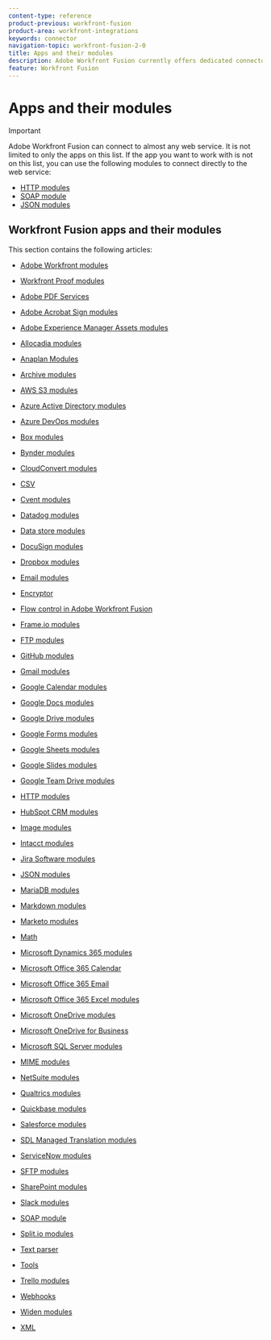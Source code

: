 ```yaml
---
content-type: reference
product-previous: workfront-fusion
product-area: workfront-integrations
keywords: connector
navigation-topic: workfront-fusion-2-0
title: Apps and their modules
description: Adobe Workfront Fusion currently offers dedicated connectors for the apps on this list. If the app you want to work with is not on this list, you can connect to it using the HTTP, SOAP, or JSON modules.
feature: Workfront Fusion
---
```


# Apps and their modules

>[!IMPORTANT]
>
>Adobe Workfront Fusion can connect to almost any web service. It is not limited to only the apps on this list. If the app you want to work with is not on this list, you can use the following modules to connect directly to the web service:
>
>* [HTTP modules](../../workfront-fusion/apps-and-their-modules/http-modules/http-modules-1.md) 
>* [SOAP module](../../workfront-fusion/apps-and-their-modules/soap-module.md) 
>* [JSON modules](../../workfront-fusion/apps-and-their-modules/json-modules.md) 
>

## Workfront Fusion apps and their modules

This section contains the following articles:

* [Adobe Workfront modules](../../workfront-fusion/apps-and-their-modules/workfront-modules.md) 
* [Workfront Proof modules](../../workfront-fusion/apps-and-their-modules/workfront-proof-modules.md) 
* [Adobe PDF Services](../../workfront-fusion/apps-and-their-modules/pdf-modules.md) 
* [Adobe Acrobat Sign modules](../../workfront-fusion/apps-and-their-modules/adobe-sign-modules.md)
* [Adobe Experience Manager Assets modules](../../workfront-fusion/apps-and-their-modules/aem-assets-modules.md)

  <!--
  <li data-mc-conditions="QuicksilverOrClassic.Draft mode"><a href="../../workfront-fusion/apps-and-their-modules/adobe-analytics-modules.md" class="MCXref xref" xrefformat="{para}">Adobe Analytics Modules</a> </li>
  -->

  <!--
  <li data-mc-conditions="QuicksilverOrClassic.Draft mode"><a href="../../workfront-fusion/apps-and-their-modules/active-campaign-modules.md" class="MCXref xref" xrefformat="{para}">ActiveCampaign modules</a> </li>
  -->

  <!--
  <li data-mc-conditions="QuicksilverOrClassic.Draft mode"><a href="../../workfront-fusion/apps-and-their-modules/airtable-modules.md" class="MCXref xref" xrefformat="{para}">Airtable modules</a> </li>
  -->

* [Allocadia modules](../../workfront-fusion/apps-and-their-modules/allocadia-modules.md) 
* [Anaplan Modules](../../workfront-fusion/apps-and-their-modules/anaplan-modules.md) 
* [Archive modules](../../workfront-fusion/apps-and-their-modules/archive-modules.md) 
* [AWS S3 modules](../../workfront-fusion/apps-and-their-modules/aws-s3-modules.md) 
* [Azure Active Directory modules](../../workfront-fusion/apps-and-their-modules/azure-ad-modules.md) 
* [Azure DevOps modules](../../workfront-fusion/apps-and-their-modules/azure-dev-ops.md)

  <!--
  <li data-mc-conditions="QuicksilverOrClassic.Draft mode"><a href="../../workfront-fusion/apps-and-their-modules/barcodes.md" class="MCXref xref" xrefformat="{para}">Barcodes</a> </li>
  -->

* [Box modules](../../workfront-fusion/apps-and-their-modules/box-modules.md) 
* [Bynder modules](../../workfront-fusion/apps-and-their-modules/bynder-modules.md) 
* [CloudConvert modules](../../workfront-fusion/apps-and-their-modules/cloud-convert-modules.md)

  <!--
  <li data-mc-conditions="QuicksilverOrClassic.Draft mode"><a href="../../workfront-fusion/apps-and-their-modules/converter-modules.md" class="MCXref xref" xrefformat="{para}">Converter</a> (More information coming soon)</li>
  -->

* [CSV](../../workfront-fusion/apps-and-their-modules/csv.md) 
* [Cvent modules](../../workfront-fusion/apps-and-their-modules/cvent-modules.md) 
* [Datadog modules](../../workfront-fusion/apps-and-their-modules/datadog-modules.md) 
* [Data store modules](../../workfront-fusion/apps-and-their-modules/data-store-modules.md) 
* [DocuSign modules](../../workfront-fusion/apps-and-their-modules/docusign-modules.md) 
* [Dropbox modules](../../workfront-fusion/apps-and-their-modules/dropbox-modules.md)

  <!--
  <li data-mc-conditions="QuicksilverOrClassic.Draft mode"><a href="../../workfront-fusion/apps-and-their-modules/egnyte-modules.md" class="MCXref xref" xrefformat="{para}">Egnyte modules</a> </li>
  -->

* [Email modules](../../workfront-fusion/apps-and-their-modules/email-modules.md) 
* [Encryptor](../../workfront-fusion/apps-and-their-modules/encryptor-modules.md) 
* [Flow control in Adobe Workfront Fusion](../../workfront-fusion/apps-and-their-modules/flow-control.md)
* [Frame.io modules](../../workfront-fusion/apps-and-their-modules/frame-io-modules.md)
* [FTP modules](../../workfront-fusion/apps-and-their-modules/ftp-modules.md)
* [GitHub modules](../../workfront-fusion/apps-and-their-modules/github.md)

  <!--
  <li data-mc-conditions="QuicksilverOrClassic.Draft mode"><a href="../../workfront-fusion/apps-and-their-modules/gitlab-modules.md" class="MCXref xref" xrefformat="{para}">GitLab modules</a> </li>
  -->

* [Gmail modules](../../workfront-fusion/apps-and-their-modules/gmail-modules.md) 
* [Google Calendar modules](../../workfront-fusion/apps-and-their-modules/google-calendar-modules.md) 
* [Google Docs modules](../../workfront-fusion/apps-and-their-modules/google-docs-modules.md) 
* [Google Drive modules](../../workfront-fusion/apps-and-their-modules/google-drive-modules.md) 
* [Google Forms modules](../../workfront-fusion/apps-and-their-modules/google-forms-modules.md) 
* [Google Sheets modules](../../workfront-fusion/apps-and-their-modules/google-sheets-modules.md) 
* [Google Slides modules](../../workfront-fusion/apps-and-their-modules/google-slides-modules.md) 
* [Google Team Drive modules](../../workfront-fusion/apps-and-their-modules/google-team-drive-modules.md) 
* [HTTP modules](../../workfront-fusion/apps-and-their-modules/http-modules/http-modules-1.md) 
* [HubSpot CRM modules](../../workfront-fusion/apps-and-their-modules/hubspot-crm-modules.md) 
* [Image modules](../../workfront-fusion/apps-and-their-modules/image-module.md) 
* [Intacct modules](../../workfront-fusion/apps-and-their-modules/intacct-modules.md)

  <!--
  <li data-mc-conditions="QuicksilverOrClassic.Draft mode"><a href="../../workfront-fusion/apps-and-their-modules/iso-modules.md" class="MCXref xref" xrefformat="{para}">ISO modules</a> </li>
  -->

* [Jira Software modules](../../workfront-fusion/apps-and-their-modules/jira-software-modules.md) 
* [JSON modules](../../workfront-fusion/apps-and-their-modules/json-modules.md)

  <!--
  <li data-mc-conditions="QuicksilverOrClassic.Draft mode"><a href="../../workfront-fusion/apps-and-their-modules/mailchimp-modules.md" class="MCXref xref" xrefformat="{para}">MailChimp modules</a> </li>
  -->

* [MariaDB modules](../../workfront-fusion/apps-and-their-modules/mariadb-modules.md) 
* [Markdown modules](../../workfront-fusion/apps-and-their-modules/markdown-modules.md) 
* [Marketo modules](../../workfront-fusion/apps-and-their-modules/marketo-modules.md) 
* [Math](../../workfront-fusion/apps-and-their-modules/math-module.md) 
* [Microsoft Dynamics 365 modules](../../workfront-fusion/apps-and-their-modules/microsoft-dynamics-365-modules.md) 
* [Microsoft Office 365 Calendar](../../workfront-fusion/apps-and-their-modules/microsoft-365-calendar-modules.md) 
* [Microsoft Office 365 Email](../../workfront-fusion/apps-and-their-modules/microsoft-365-email-modules.md) 
* [Microsoft Office 365 Excel modules](../../workfront-fusion/apps-and-their-modules/microsoft-365-excel-modules.md) 
* [Microsoft OneDrive modules](../../workfront-fusion/apps-and-their-modules/microsoft-onedrive-modules.md) 
* [Microsoft OneDrive for Business](../../workfront-fusion/apps-and-their-modules/microsoft-onedrive-for-business-modules.md) 
* [Microsoft SQL Server modules](../../workfront-fusion/apps-and-their-modules/microsoft-sql-server-modules.md) 
* [MIME modules](../../workfront-fusion/apps-and-their-modules/mime.md) 
* [NetSuite modules](../../workfront-fusion/apps-and-their-modules/netsuite.md) 
* [Qualtrics modules](../../workfront-fusion/apps-and-their-modules/qualtrics-modules.md) 
* [Quickbase modules](../../workfront-fusion/apps-and-their-modules/quickbase-modules.md) 
* [Salesforce modules](../../workfront-fusion/apps-and-their-modules/salesforce-modules.md) 
* [SDL Managed Translation modules](../../workfront-fusion/apps-and-their-modules/sdl-managed-translation-modules.md) 
* [ServiceNow modules](../../workfront-fusion/apps-and-their-modules/servicenow-modules.md) 
* [SFTP modules](../../workfront-fusion/apps-and-their-modules/sftp.md) 
* [SharePoint modules](../../workfront-fusion/apps-and-their-modules/sharepoint-modules.md) 
* [Slack modules](../../workfront-fusion/apps-and-their-modules/slack-modules.md) 
* [SOAP module](../../workfront-fusion/apps-and-their-modules/soap-module.md) 
* [Split.io modules](../../workfront-fusion/apps-and-their-modules/split-io-modules.md) 
* [Text parser](../../workfront-fusion/apps-and-their-modules/text-parser.md) 
* [Tools](../../workfront-fusion/apps-and-their-modules/tools-modules.md) 
* [Trello modules](../../workfront-fusion/apps-and-their-modules/trello-modules.md) 
* [Webhooks](../../workfront-fusion/apps-and-their-modules/webhooks-updated.md) 
* [Widen modules](../../workfront-fusion/apps-and-their-modules/widen-modules.md)

  <!--
  <li data-mc-conditions="QuicksilverOrClassic.Draft mode"><a href="../../workfront-fusion/apps-and-their-modules/workday-modules.md" class="MCXref xref" xrefformat="{para}">Workday modules</a> </li>
  -->

* [XML](../../workfront-fusion/apps-and-their-modules/xml-modules.md)


